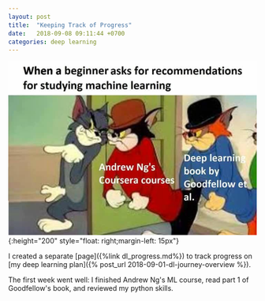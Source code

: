 ```yaml
---
layout: post
title:  "Keeping Track of Progress"
date:   2018-09-08 09:11:44 +0700
categories: deep learning
---
```


![](/assets/img/meme_ml_learning.jpg){:height="200" style="float: right;margin-left: 15px"}

I created a separate [page]({%link dl_progress.md%}) to track progress on [my deep learning plan]({% post_url 2018-09-01-dl-journey-overview %}).

The first week went well: I finished Andrew Ng's ML course, read part 1 of Goodfellow's book, and reviewed my python skills.


